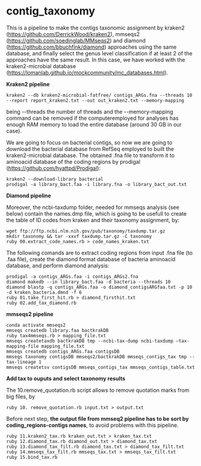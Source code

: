 # contig_taxonomy

This is a pipeline to make the contigs taxonomic assignment by kraken2 (https://github.com/DerrickWood/kraken2), mmseqs2 (https://github.com/soedinglab/MMseqs2) and diamond (https://github.com/bbuchfink/diamond) approaches using the same database, and finally select the genus level classification if at least 2 of the approaches have the same result. In this case, we have worked with the kraken2-microbial database (https://lomanlab.github.io/mockcommunity/mc_databases.html).

<b>Kraken2 pipeline</b>

	kraken2 --db kraken2-microbial-fatfree/ contigs_ARGs.fna --threads 10 --report report_kraken2.txt --out out_kraken2.txt --memory-mapping

being --threads the number of threads and the --memory-mapping command can be removed if the computeremployed for analyses has enough RAM memory to load the entire database (around 30 GB in our case).

We are going to focus on bacterial contigs, so now we are going to download the bacterial database from RefSeq employed to built the kraken2-microbial database. The obtained .fna file to transform it to aminoacid database of the coding regions by prodigal (https://github.com/hyattpd/Prodigal):

	kraken2 --download-library bacterial
	prodigal -a library_bact.faa -i library.fna -o library_bact_out.txt

<b>Diamond pipeline</b>

Moreover, the ncbi-taxdump folder, needed for mmseqs analysis (see below) contain the names.dmp file, which is going to be usefull to create the table of ID codes from kraken and their taxonomy assignment, by:

	wget ftp://ftp.ncbi.nlm.nih.gov/pub/taxonomy/taxdump.tar.gz
	mkdir taxonomy && tar -xxvf taxdump.tar.gz -C taxonomy
	ruby 00.extract_code_names.rb > code_names_kraken.txt

The following comands are to extract coding regions from input .fna file (to .faa file), create the diamond format database of bacteria aminoacid database, and perform diamond analysis:

	prodigal -a contigs_ARGs.faa -i contigs_ARGs2.fna
	diamond makedb --in library_bact.faa -d bacteria --threads 10
	diamond blastp -q contigs_ARGs.faa -o diamond_contigsARGfaa.txt -p 10 -d kraken_bacteria.dmnd -f 6
	ruby 01.take_first_hit.rb > diamond_firsthit.txt
 	ruby 02.add_tax_diamond.rb

<b>mmseqs2 pipeline</b>

	conda activate mmseqs2
	mmseqs createdb library.faa bactkrakDB
	ruby tax4mmseqs.rb > mapping_file.txt
	mmseqs createtaxdb bactkrakDB tmp --ncbi-tax-dump ncbi-taxdump –tax-mapping-file mapping_file.txt
	mmseqs createdb contigs_ARGs.faa contigsDB
	mmseqs taxonomy contigsDB mmseqs2/bactkrakDB mmseqs_contigs_tax tmp --tax-lineage 1
	mmseqs createtsv contigsDB mmseqs_contigs_tax mmseqs_contigs_table.txt

<b>Add tax to ouputs and select taxonomy results</b>

The 10.remove_quotation.rb script allows to remove quotation marks from big files, by

	ruby 10. remove_quotation.rb input.txt > output.txt

Before next step, <b>the output file from mmseq2 pipeline has to be sort by coding_regions-contigs names</b>, to avoid problems with this pipeline.

	ruby 11.kraken2_tax.rb kraken_out.txt > kraken_tax.txt
	ruby 12.diamond_tax.rb diamond_out.txt > diamond_tax.txt
	ruby 13.diamond_tax_filt.rb diamond_tax.txt > diamond_tax_filt.txt
	ruby 14.mmseqs_tax_filt.rb mmseqs_tax.txt > mmseqs_tax_filt.txt
	ruby 15.bind_tax.rb
